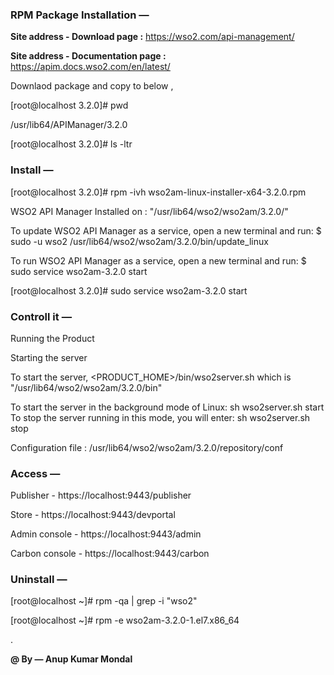 ### RPM Package Installation —

**Site address - Download page :** https://wso2.com/api-management/

**Site address - Documentation page :** https://apim.docs.wso2.com/en/latest/

Downlaod package and copy to below ,

[root@localhost 3.2.0]# pwd

/usr/lib64/APIManager/3.2.0

[root@localhost 3.2.0]# ls -ltr


### Install —

[root@localhost 3.2.0]# rpm -ivh wso2am-linux-installer-x64-3.2.0.rpm

WSO2 API Manager Installed on : "/usr/lib64/wso2/wso2am/3.2.0/"

To update WSO2 API Manager as a service, open a new terminal and run:
$ sudo -u wso2 /usr/lib64/wso2/wso2am/3.2.0/bin/update_linux

To run WSO2 API Manager as a service, open a new terminal and run:
$ sudo service wso2am-3.2.0 start

[root@localhost 3.2.0]# sudo service wso2am-3.2.0 start


### Controll it — 

Running the Product

Starting the server

To start the server, <PRODUCT_HOME>/bin/wso2server.sh which is "/usr/lib64/wso2/wso2am/3.2.0/bin" 

To start the server in the background mode of Linux: sh wso2server.sh start To stop the server running in this mode, you will enter: sh wso2server.sh stop

Configuration file : /usr/lib64/wso2/wso2am/3.2.0/repository/conf


### Access —

Publisher - https://localhost:9443/publisher

Store - https://localhost:9443/devportal

Admin console - https://localhost:9443/admin

Carbon console - https://localhost:9443/carbon


### Uninstall — 

[root@localhost ~]# rpm -qa | grep -i "wso2"

[root@localhost ~]# rpm -e wso2am-3.2.0-1.el7.x86_64

.
  
**@ By — Anup Kumar Mondal**

